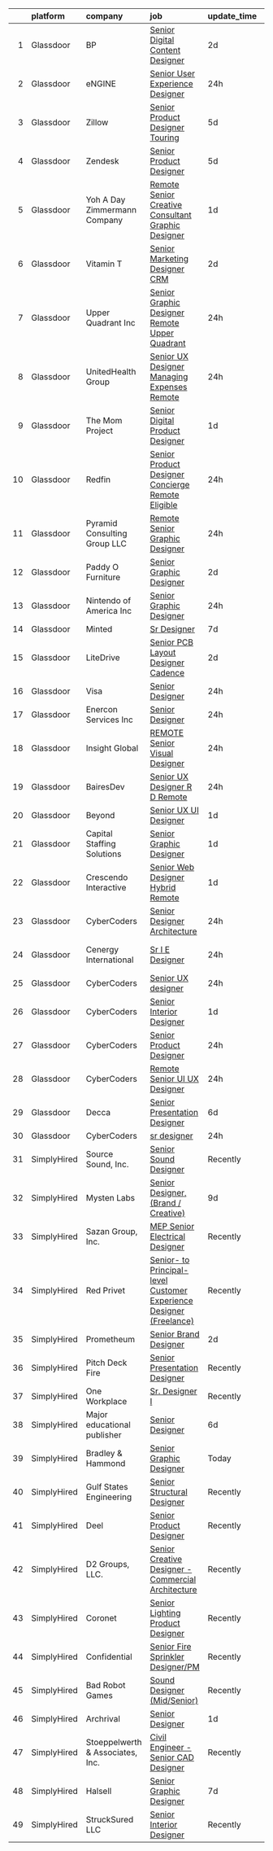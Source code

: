 

|    | platform    | company                          | job                                                                                                                                                                                                                                                                                                                                                                                                                                                                                                                                                                                                                                                                                                                                                                                                                                                                                                                                                                                                                                                                                                                                                                                                                                                                                                                                                                                                                     | update_time   | location            |
|---:|:------------|:---------------------------------|:------------------------------------------------------------------------------------------------------------------------------------------------------------------------------------------------------------------------------------------------------------------------------------------------------------------------------------------------------------------------------------------------------------------------------------------------------------------------------------------------------------------------------------------------------------------------------------------------------------------------------------------------------------------------------------------------------------------------------------------------------------------------------------------------------------------------------------------------------------------------------------------------------------------------------------------------------------------------------------------------------------------------------------------------------------------------------------------------------------------------------------------------------------------------------------------------------------------------------------------------------------------------------------------------------------------------------------------------------------------------------------------------------------------------|:--------------|:--------------------|
|  1 | Glassdoor   | BP                               | [Senior Digital Content Designer](https://www.glassdoor.com/partner/jobListing.htm?pos=109&ao=1110586&s=58&guid=000001836412d509b945d26ab538d0a7&src=GD_JOB_AD&t=SR&vt=w&cs=1_579fd309&cb=1663831299723&jobListingId=1008148418584&cpc=1FDE87803EF93CD3&jrtk=3-0-1gdi15l9ai39o801-1gdi15l9qjc9b800-ff95c74cbdbbdf4e--6NYlbfkN0Dkf5M1tuNxFnHqfaR82S40qTE41Js2lBkfbKe6rnLaJXvIIhjJ9oLeio8YmPYyzBi_jNRLwBuZT6xNO2rwJ0N0B6WIJA9lCoXJN5j-ZBXxE3igrID_h5IV3n-g1x7M8N0XL3HLvzwRxY2V3Ms0dIt69nECXlWCCn_wZtErSnsSj0VyI8_J4gL6RcSmC2sf5y-z7972OYntPXOfMkvJn1RYG3Oe02CIm5-5Ye5v3Iq6lACHs1z2VdknYyZ5X3v2pnNxo7NycdOL5mF5VQSb19-7_KJT802CAWJQ5LqG16G9EIlJo_2bsH_OOJ9QC34nYlKz1T-2FZxrOYaea8-CQzCaHnjxbgX8r-6TzdUY7r64JELF0ftNgWeVod3kQ9QIt16ruUEPj-uDY6AfUiceA-PiycutSsFy-cqD-oM3EnIhMiVaGyXGQlG813MaBwkATVI%3D)                                                                                                                                                                                                                                                                                                                                                                                                                                                                                                                                                                                                                     | 2d            | Houston, TX         |
|  2 | Glassdoor   | eNGINE                           | [Senior User Experience Designer](https://www.glassdoor.com/partner/jobListing.htm?pos=117&ao=1110586&s=58&guid=000001836412d509b945d26ab538d0a7&src=GD_JOB_AD&t=SR&vt=w&ea=1&cs=1_0317673f&cb=1663831299725&jobListingId=1008153852021&cpc=7F6F94E2229B3AB5&jrtk=3-0-1gdi15l9ai39o801-1gdi15l9qjc9b800-bbf4794008ff40de--6NYlbfkN0CM72iPWblhTK_jhJfJxLWIuoC99VqbpyV49Itn1AUN0-11EOCsDA6xOfpz_HI8_xAEgHbdO2mKwOWhJUD8M-RoaFj1hPwBNedZoJ0Ng333RQ2bcm_7VPayYDR4GTtJADjH4qO5-lEgS-enImG-B3-0f97_79f5cXMuqtDJQfDp3vL2zmqQrVZ7Xk6xzM71GNWUi4s6P2EK0YFGaPuFkbk_CQojJ_-FM6dfLXprWdHhjid7iQh0517NEDzBfhf6efnH6ohRT_V9lYk0UxqqZ7IuqFFACTzSjUtNJh6-iE2ACjLnjAaJty0K95GQdYO0p77Y3WaSgLKioI8tHxTMguJfIAA_QSlowIUBvb3sCrya41xaUd6FwazON8nAi9hBmeEpO3pCl3rzFddK43xQrTFvM6ongB4hjaF8X2waesh5c9rJj0A2xiZxPovRgdyvtS38IStECp2j4R9qIf9_YWRxqPT4FmXeP2uzRsWt3BwsYZWcPcEczmPv-3DZG2FxitQPwx0GTB3rrS8USOAs-MrsqlZD-wzi0J0%3D)                                                                                                                                                                                                                                                                                                                                                                                                                                                                                                                | 24h           | Remote              |
|  3 | Glassdoor   | Zillow                           | [Senior Product Designer   Touring](https://www.glassdoor.com/partner/jobListing.htm?pos=103&ao=1110586&s=58&guid=000001836412d509b945d26ab538d0a7&src=GD_JOB_AD&t=SR&vt=w&cs=1_bf0f5936&cb=1663831299723&jobListingId=1008144325455&cpc=1160948BCBA38B5B&jrtk=3-0-1gdi15l9ai39o801-1gdi15l9qjc9b800-25b4449923a0cc8b--6NYlbfkN0ANMurRYyPEXg08u6OamUd1Mvhk-zhFSGYIZgoJR86UvQ_x0FKK8TrZZD49G3rLjS-KO5hd-vgoMerbKAXDxqFk9w5fCllZhcpMgZNKhtaT9CUB6OlMwUJ2Qt7N6_t00QeoZoGKUNp8Pu4bdOX71arjqe8mihG9XqMZM26O_C9r08OnrDszCwhRN8g5tbWGFCbHKKJ0THVNTtD08u5ckUbNGP2_i0rwV-96LA_wmkt3euV4UcMRRPU96Ns3p2UQTnzvare4oTeLCREqMxhH7gsWqbHiHD-nU9IbgEnKIzCmGrZICp3539chTK48-1cWPqLcHo9CfvJyZLewc7blTWfXathoM9CMbJnwmFtDxtabU9Tw2mizs4MVawOVfbuZzxzkvWSBJRZVuUfHvY3X01Mizg33n-s3d1lqajVOXyJyGtqqO3Pc9gfIBzQ_VvfcOVGLoULq3NnFTwHpWjnkh3JT8ARNVAIsPOVqd2JD6DQMgQTn9AbnuNQVzbppL--rGhH4e8_OAoVuLC3aHvAJ2gIoSsB-xGOJhKYgwzUlBg1Jg95l9uAPt0-vCZAJ4hSuwBBBqwFuqnXippOo_E6nAUnmvkOB7aodEOsMZ4M_tJdLICPUtK3DTF4HXqE9ofauG9oLWAFWkYpeMYbtvT2fOSer7rILcTK8SHKBNe_3SQ67BK4cIJsZ2F0qffuIEFpHD9Z3jGUqaXQ1eczZLoS5GhQe3PC07vRlqo0723y1NIh5ACiUREM0E2C7dJbAO-bemE887eKzapMMQtfoDJ7k5y1n8XCGiQds_yT-9so5Kyw-DxdoC93zY6FuoVKZ4uQ5YkAjv0bvbNs1wA_8INRkEQ_CVKxGWVRs-IHMdjyT9-yQYn1gt7txic2N2_W_9KGs69JVOvNPsACXO4cnGVX75jXC)                                                                                                                                 | 5d            | Remote              |
|  4 | Glassdoor   | Zendesk                          | [Senior Product Designer](https://www.glassdoor.com/partner/jobListing.htm?pos=128&ao=1136043&s=58&guid=000001836412d509b945d26ab538d0a7&src=GD_JOB_AD&t=SR&vt=w&cs=1_da70cad7&cb=1663831299725&jobListingId=1008146027679&jrtk=3-0-1gdi15l9ai39o801-1gdi15l9qjc9b800-5950959f8851b7d5-)                                                                                                                                                                                                                                                                                                                                                                                                                                                                                                                                                                                                                                                                                                                                                                                                                                                                                                                                                                                                                                                                                                                                | 5d            | Remote              |
|  5 | Glassdoor   | Yoh  A Day   Zimmermann Company  | [Remote   Senior Creative Consultant   Graphic Designer](https://www.glassdoor.com/partner/jobListing.htm?pos=110&ao=1110586&s=58&guid=000001836412d509b945d26ab538d0a7&src=GD_JOB_AD&t=SR&vt=w&ea=1&cs=1_1492873d&cb=1663831299724&jobListingId=1008151880610&cpc=723ADC3DFE402989&jrtk=3-0-1gdi15l9ai39o801-1gdi15l9qjc9b800-61194d1946350c59--6NYlbfkN0Ae6Qmv8rNb3d5rEsMPL_plhvilYeiJERi7JqghURwQ9bm7MqXbBAiykq53oyuhTfuPYlFhF8X6HgwUoDGD5iKS4fjS8TWcE70hAqwUpJTB_osxRYZdE8qLbHwYCLVKa0Gde-vuAU9X0tJ7h4cMg25Wo5UlslE5_CfpadBdrIqtpJ8zLxfAXfRK0NWTZvTSBrYg0hwVa6Ijz3gqDG4QItvhwfjEHqsAKpivrLI3g3y3WSA0HB2d0TKEv0lpQkab-iPoPh8r9BCncJEEQvRvea7dmqFipghi900kHTOX1fTWRtsxDdjt5F5HJpUsBF--w_tgpLtd8vVwjGlZx1NF9YNV7hJlRPwTVU9uZpQj6KfuHslcjze0rDkWeL--u_OyP4Mic1jJi-fVUH768jLGb-ZVW5dtkoicZbaC5NvNX2TQAoL9qI5ZsUXOCn-2yDBbA4MX0L6rUuCRgy7gWpcWE4sSz0Cu8jo6aU1x_CqwRuspinD3BIG9Prkn)                                                                                                                                                                                                                                                                                                                                                                                                                                                                                                                                       | 1d            | Davidson, NC        |
|  6 | Glassdoor   | Vitamin T                        | [Senior Marketing Designer  CRM](https://www.glassdoor.com/partner/jobListing.htm?pos=123&ao=1110586&s=58&guid=000001836412d509b945d26ab538d0a7&src=GD_JOB_AD&t=SR&vt=w&cs=1_95b0eb50&cb=1663831299725&jobListingId=1008148958699&cpc=2CAED5C921A5F994&jrtk=3-0-1gdi15l9ai39o801-1gdi15l9qjc9b800-714a8e24a7afc36f--6NYlbfkN0DMrcEu7yrtATojKJA7cEzGQ3FdRGWLh0CZQInL4ECGI6k5tN82kdM0OKoro5eXmjpZbwdy58xeQ1bSGNkVOeOvu5NnNGCPs95fd35dfoShfm0Hv4TM5EVtBA1u9NopNCXt2TLjDWVYLuO2joni8giBz9ENbH4boPEwhX3mrWvleJtblBTGd6Jh1yXzIGwm0OlA6UWM7G6gwscoH111FGQLvhc9s0ddyLT74kgrDPzbiNQiaoqqWiKHdJ1_OXveyvdD2z3xn97lIgcX1txX22zXgOu0y61TU2cYn9bBrzSf9Hcu6NbAQVVobNBfEN8NyRXkJ5jG_4aS_gP1Yx0WmIdEKv91a2uwIaVHNWIc-wnSF2lknUjFHNCDV5P7YoVdBAZJH4mSQWAiy037gKeEL1oWnO2Ev6KYHcOKlVqjEhtrhaP1AnUJBWIBYSVZl5uyCu0g7Wj0AKC26Tdp17I4EwVBf2xzVe19WLkr5gPIIRr9wA%3D%3D)                                                                                                                                                                                                                                                                                                                                                                                                                                                                                                                                                                        | 2d            | Remote              |
|  7 | Glassdoor   | Upper Quadrant Inc               | [Senior Graphic Designer   Remote   Upper Quadrant](https://www.glassdoor.com/partner/jobListing.htm?pos=125&ao=1136043&s=58&guid=000001836412d509b945d26ab538d0a7&src=GD_JOB_AD&t=SR&vt=w&ea=1&cs=1_d26a9df7&cb=1663831299725&jobListingId=1008153821328&jrtk=3-0-1gdi15l9ai39o801-1gdi15l9qjc9b800-150e2344205b1eda-)                                                                                                                                                                                                                                                                                                                                                                                                                                                                                                                                                                                                                                                                                                                                                                                                                                                                                                                                                                                                                                                                                                 | 24h           | Remote              |
|  8 | Glassdoor   | UnitedHealth Group               | [Senior UX Designer   Managing Expenses   Remote](https://www.glassdoor.com/partner/jobListing.htm?pos=105&ao=1110586&s=58&guid=000001836412d509b945d26ab538d0a7&src=GD_JOB_AD&t=SR&vt=w&cs=1_c182613f&cb=1663831299723&jobListingId=1008153304563&cpc=8A48E7D5890B96AC&jrtk=3-0-1gdi15l9ai39o801-1gdi15l9qjc9b800-a13182466aad7b7e--6NYlbfkN0C8O9VKdOj_1Zh75e9_CvYhSsWVxS1Pvi5WUWhsf4w7FOycHcR50Ta-CQORLM6vDVcX3k08U8m3f0Bl6ue6VWa3by_JdLyhsfEQ4dNMlA9Lyhbx-UFuIKeDz5IBmZLCIEtmovK1a58C-ToWoZO3hqUnTXFrI4aZy-sy68pTts8Ng7JBaQh8pzQHPnLm4q6gsVwnoNHgnBSTfmMhneDSez704uWhJp1L129X3AG16iUlHWaFY-jcQ0KJi_WVBn9riQI1i5tDkXmfB4mtnzisdjsg056Qhg-5DX8mvwqKRLlgTnxWh_jC4NXb1a68cXWkcSfelJGBybO52o3le9As5uws7q8kd4VCN6ppQg32c-n6b7jHoM_e3fvNDpt_zqGDZ3pXkll1EqBGHzUtVH8G21IxpayhUT2sfIbnJQ4wGxzSEoFV1IaxCE-oDiC1Gr8BQAk%3D)                                                                                                                                                                                                                                                                                                                                                                                                                                                                                                                                                                                                     | 24h           | Eden Prairie, MN    |
|  9 | Glassdoor   | The Mom Project                  | [Senior Digital Product Designer](https://www.glassdoor.com/partner/jobListing.htm?pos=111&ao=1110586&s=58&guid=000001836412d509b945d26ab538d0a7&src=GD_JOB_AD&t=SR&vt=w&cs=1_28a55511&cb=1663831299724&jobListingId=1008151603639&cpc=01657B10174A43CF&jrtk=3-0-1gdi15l9ai39o801-1gdi15l9qjc9b800-97fa166a82646f54--6NYlbfkN0BDp_epf89aHDQhKpPegNJQ_ldQpEFZQsM9OcONMGxWx6pU56EKHF58QjVdAUvn2gVSjmKyGigpfC27ESRfPBkcRGV7QbrQJB6qcYOOM_HwAK4PiMsMsQsR4AtSUIZ0okDTde_tifR15B-ajcKEiHKajIdSSmVSdPbx_Ttp1O3o-gwjbDv10tqiPKOl3-mKCD03n6ntU-Ty9izRkX9U3IszAaGSxLwW31odfB7vtWJl9ujw4wY5SgqFnOi5kJKDe0-fnpTNGkTxzcnb8b4KSpxoxlcLMr3Ry_htJKTzQjxtP7nYbNkYNPivh7PQFJutH-wOo_McSB2MJh1INNorDNV1OKSJ0ZmwbViTi90PuOhxZMCAeWlGk6I4PCSFWpN6XB-K1DdJpsI8O0h_iDZuIx6oFxL70R8SAoD8hUcrNN4517Cl5XFf-gtsa8JmJfaF7Vg19w5xT-IAUXwtAHtLTO5HVzuGrkCr75iajuZG4QHI03XlNfejhPDS6wDOMUrDfM9QZenjsfxifw7my92sV3gB1QxVNb9KrDPqzHduadU42kjQUQEjpfjSbupI9zyH0idGLZgfGBKvQ_umKC0y-rhd)                                                                                                                                                                                                                                                                                                                                                                                                                                                                   | 1d            | Beaverton, OR       |
| 10 | Glassdoor   | Redfin                           | [Senior Product Designer   Concierge  Remote Eligible ](https://www.glassdoor.com/partner/jobListing.htm?pos=124&ao=1136043&s=58&guid=000001836412d509b945d26ab538d0a7&src=GD_JOB_AD&t=SR&vt=w&cs=1_388f569d&cb=1663831299725&jobListingId=1008154235402&jrtk=3-0-1gdi15l9ai39o801-1gdi15l9qjc9b800-e694b4c6a3d37932-)                                                                                                                                                                                                                                                                                                                                                                                                                                                                                                                                                                                                                                                                                                                                                                                                                                                                                                                                                                                                                                                                                                  | 24h           | Remote              |
| 11 | Glassdoor   | Pyramid Consulting Group  LLC    | [Remote Senior Graphic Designer](https://www.glassdoor.com/partner/jobListing.htm?pos=108&ao=1110586&s=58&guid=000001836412d509b945d26ab538d0a7&src=GD_JOB_AD&t=SR&vt=w&ea=1&cs=1_f39a23b4&cb=1663831299724&jobListingId=1008153770106&cpc=18C9CE28155C17C5&jrtk=3-0-1gdi15l9ai39o801-1gdi15l9qjc9b800-ca05c6e262be90d5--6NYlbfkN0B0I4lKiN4xnCM9VU9Xmk3SaJI7af1aDjRJDtOlwbp0_NEkyD7fYkZoW-y2iKmc-sDNlxEwjDRuJaaxha58Is5d3fZ7nVi95dol7808_5sGTnJO7hpFV7bwIamQ3cCBdCOGAEmiDL5YOUgYU4XKk96vs5W7SdcRnI4HYWctvm9Jb3BGg3snfq2tlosP69L405FGhR9BQuoQoWG5ATSotS5ExqobN9EFUm2Nz1JDJbnsBaE1tCi0OnSzaE2WozBRmI9RiHLwl7LaWmtrKowvr2teKh7vXExFqAn0HzDf45FNkIwTWpXddsc91J54esT2BMxb_WYXBTSYUZWfcrqxPFh4M1lAfR2lN5z96PVJ2idVoNBBcTSWojHv8UQQTb3x0lnfcI5VQSMvJjSXRr0oJA2UuGh3jPEu1Rx-lEYLeDkgU4lqDFenx_S_r9-wz-MqVSrhX0qNCC5YT2TzZAiHTIo2pGBqzMi_tz2dT1CH7YoHtelchbCfUxHU)                                                                                                                                                                                                                                                                                                                                                                                                                                                                                                                                                               | 24h           | Remote              |
| 12 | Glassdoor   | Paddy O  Furniture               | [Senior Graphic Designer](https://www.glassdoor.com/partner/jobListing.htm?pos=107&ao=1110586&s=58&guid=000001836412d509b945d26ab538d0a7&src=GD_JOB_AD&t=SR&vt=w&ea=1&cs=1_c559b028&cb=1663831299723&jobListingId=1008149251848&cpc=C3517E2410EFB392&jrtk=3-0-1gdi15l9ai39o801-1gdi15l9qjc9b800-6a7ec025a3739980--6NYlbfkN0AJ8KxU8YcKWv19ZAJg1gZs_ENVde375q2XQXpo1nqEGI0gplOdDt-fjR49qSvL0E2pyrFpuo1RTb2ZCLabSvUzYJMKRmamBznCY6emD5djvLMS7j256LzFoZ-TWCYdcLudowcnW5OAEi4lH-IPlrcBm0YO3UN1Dn_t6ZLARAdind0W1ivsRTkdFrzQ6Dh7HND5qGiUN4wtb85O6_D3elhnNJND5d81UuDc9dqx9F5_hP5DEGjX5nx7K0sytkvtCUm63vBalcISc77RuUKtMZAZuIQ-NrG-6cehHck7JG8Zqp133yRCYKCvQOrXGojiMOWwMRM-x4SqoHHUcNx75Z9MBAyCWqh0LETIVVIQLnffE8oOTTNdvU0J2QXMSfMTMy4z3R38mYLxjLiDnzKblkVOoRZqWXDiN50wjY5vWeZ9ZxLFA_FT_DzvRV2iBZ5Di1_9mFZI5N6KLmIaUeD_fnHSKZ-IIuyckxQjKD4r9EJB5zN4NNXPi7qXMjUPr2EmIDUcH55rcKLnCQ%3D%3D)                                                                                                                                                                                                                                                                                                                                                                                                                                                                                                                                          | 2d            | Phoenix, AZ         |
| 13 | Glassdoor   | Nintendo of America Inc          | [Senior Graphic Designer](https://www.glassdoor.com/partner/jobListing.htm?pos=130&ao=1136043&s=58&guid=000001836412d509b945d26ab538d0a7&src=GD_JOB_AD&t=SR&vt=w&ea=1&cs=1_b80bf942&cb=1663831299725&jobListingId=1008153239010&jrtk=3-0-1gdi15l9ai39o801-1gdi15l9qjc9b800-0353d8bb7d61ad18-)                                                                                                                                                                                                                                                                                                                                                                                                                                                                                                                                                                                                                                                                                                                                                                                                                                                                                                                                                                                                                                                                                                                           | 24h           | Lodi, CA            |
| 14 | Glassdoor   | Minted                           | [Sr  Designer](https://www.glassdoor.com/partner/jobListing.htm?pos=127&ao=1136043&s=58&guid=000001836412d509b945d26ab538d0a7&src=GD_JOB_AD&t=SR&vt=w&ea=1&cs=1_910fe8d8&cb=1663831299725&jobListingId=1008141246954&jrtk=3-0-1gdi15l9ai39o801-1gdi15l9qjc9b800-9e2a5c997f70ff55-)                                                                                                                                                                                                                                                                                                                                                                                                                                                                                                                                                                                                                                                                                                                                                                                                                                                                                                                                                                                                                                                                                                                                      | 7d            | Remote              |
| 15 | Glassdoor   | LiteDrive                        | [Senior PCB Layout Designer Cadence](https://www.glassdoor.com/partner/jobListing.htm?pos=101&ao=1110586&s=58&guid=000001836412d509b945d26ab538d0a7&src=GD_JOB_AD&t=SR&vt=w&ea=1&cs=1_dd9d897a&cb=1663831299723&jobListingId=1008149093957&cpc=E6B95A06C1BC174B&jrtk=3-0-1gdi15l9ai39o801-1gdi15l9qjc9b800-dbc9b67129e1456a--6NYlbfkN0Dm2cf3vKkWYf0x1VhczdH8NVL01qY6UCVXFmR1Sy7-oIKzaO5C_m3tIuI7T8MtysNjbcd1sprgJw4TdStu4ZUJFYpmjaOIzqUhv29Z3x5A4a0fVmoxjAWx2ugrFryexIAsvIsl39av0_OEtX0F67DIkJ_FBi8OPRl1kktReX6fLXMOL1iTrzwCSSspoVCVcR5b_lZKweO522PDtu1BsSm0nAr-Trrc5D8iHtP8r72Ivqy4etKiZpw8RiHkiSzYD4syfgODZv2AFjrcA12oljNZZVhcudRlc73Baiv-VI3vNIy16pNf-du-Q-a070BZwWXIA4u6y07TGX2KqcCi28NkaXr0zk1jLPPittAVci35aLiT0_8cVYmzhr5AMmdGF9CxNow2rzND03N4racKgQo_cXHYG2p6-Lvv0VsMn60gSd0OUnOys2KlAhCjRzdtpITcc4R-Y74AiGzQTPUPgfHJnqKeOLjfkqurTQGgUwCq9CUQbcqGppJscmhbW6YoIDJ8TndebNy9_3E2PYUcCTVvrxLpgI4twCU%3D)                                                                                                                                                                                                                                                                                                                                                                                                                                                                                                             | 2d            | Remote              |
| 16 | Glassdoor   | Visa                             | [Senior Designer](https://www.glassdoor.com/partner/jobListing.htm?pos=129&ao=1136043&s=58&guid=000001836412d509b945d26ab538d0a7&src=GD_JOB_AD&t=SR&vt=w&cs=1_0f43ad35&cb=1663831299725&jobListingId=1008155179483&jrtk=3-0-1gdi15l9ai39o801-1gdi15l9qjc9b800-fa9accac9a4c7c0b-)                                                                                                                                                                                                                                                                                                                                                                                                                                                                                                                                                                                                                                                                                                                                                                                                                                                                                                                                                                                                                                                                                                                                        | 24h           | New York, NY        |
| 17 | Glassdoor   | Enercon Services  Inc            | [Senior Designer](https://www.glassdoor.com/partner/jobListing.htm?pos=126&ao=1136043&s=58&guid=000001836412d509b945d26ab538d0a7&src=GD_JOB_AD&t=SR&vt=w&cs=1_959bd12a&cb=1663831299725&jobListingId=1008153466903&jrtk=3-0-1gdi15l9ai39o801-1gdi15l9qjc9b800-2db5b68cfc80ce07-)                                                                                                                                                                                                                                                                                                                                                                                                                                                                                                                                                                                                                                                                                                                                                                                                                                                                                                                                                                                                                                                                                                                                        | 24h           | Remote              |
| 18 | Glassdoor   | Insight Global                   | [REMOTE Senior Visual Designer](https://www.glassdoor.com/partner/jobListing.htm?pos=112&ao=1110586&s=58&guid=000001836412d509b945d26ab538d0a7&src=GD_JOB_AD&t=SR&vt=w&cs=1_78fb1b80&cb=1663831299724&jobListingId=1008154158025&cpc=AC285F3A3ECA6BB0&jrtk=3-0-1gdi15l9ai39o801-1gdi15l9qjc9b800-7030c3e02331dbea--6NYlbfkN0BKkHZu3wF05EeDimN_p6sYpKCMArvwa95YdH7UpkaBCqc7l59ErwqcIquYO0j72pdplUMA8TtxaEZVDIfiqQ8zHQnq-vDHe8p1xgAUDIVxlk6egmxboNWer5cELYBupb7xsxjbjr_H5C69h3Jmqazy0Ji7XQ_Wc9dGJxP9Ng8XdAS9ZbgJxQgefUDe_vmGnk8CBZMnkAkpvXsl-8ApihQFvvggxTcxoYDGV7Fn5l2QS-EH4RGNEOqpx959GCCRhe-rUYqMa6X0Vq-zWF02DwoyASRS9EHXQ267FX7HWNmRwLbwe0PxoBzXz5m-3eynVqOg13gt5804vrJXw5bx7OOSxtUwpVIAQfeqqnPHIlsotpGN9gQPsomzvQFp_6HEUqqgH8LrIB1yjSNVqbTCchCpwjklEUqfe1HPpOzXW7AiL7QJpYEn2UHpyEMMdOP2mTI9aVQySmRmKrEtbWClM6sZVx61FPi9dxCtbSHu21x6v5C9QXt2R5ef)                                                                                                                                                                                                                                                                                                                                                                                                                                                                                                                                                                     | 24h           | San Diego, CA       |
| 19 | Glassdoor   | BairesDev                        | [Senior UX Designer   R D   Remote](https://www.glassdoor.com/partner/jobListing.htm?pos=102&ao=1110586&s=58&guid=000001836412d509b945d26ab538d0a7&src=GD_JOB_AD&t=SR&vt=w&cs=1_405ce12c&cb=1663831299722&jobListingId=1008153490234&cpc=F41FEAB56D215062&jrtk=3-0-1gdi15l9ai39o801-1gdi15l9qjc9b800-736fded662f3bd26--6NYlbfkN0BfEGkshao4EhrCCf7LYqKO8VNtf9vkQrewuI3DmTR_-G3zJxSBeo1ORWaJUaUR2cJI3o73wb8YKeJBv-loCr3a_WB9HQ9dBJsGQtSWoZnOyBvFDAdWh6Afw8EEy_IQOJy0prauqTkud8Fk1Hx_f_Nn6BBHXjGUI4yk7pBQaBA-Ww5dVi_X8huEAIg0Uu9Q1u6_wz33La3auXJ_lamlzhCkobrXqs_p6p35y0Jz_ergurK_zFMgnhNSxZ_68-0eWagzn3ALowWFqgMnjZAwrgQPWPaRJ2l2F-1x_mDke3RafeqaKHrdd3kzOboedq_q4zTbNyUSi2D_hRqTvdFiXkoIiSXyDA4zZewnL204f5nedXPKSMrLnKJPcDKvnVhG48E9dbqK_kY10AvqhpVNx5YWOMyGRn2jcJ3G0-gC08h1Qa0vEzKrpfyTkGA8N5WUpZKGcqhFSpkYluCWwTofXr7wnccTigHoY7jwEqsiq86rpp4s4CTcowQC05gJGo-zNv9rITKkisdpQnLcgHFWu01BvqYQkE-7aB3MVsmGZxakD1F1Po0kMtsNoCm5KUEe4AKzNVRKrJIaUe85zxINzAz3)                                                                                                                                                                                                                                                                                                                                                                                                                                                                 | 24h           | Colon, PA           |
| 20 | Glassdoor   | Beyond                           | [Senior UX UI Designer](https://www.glassdoor.com/partner/jobListing.htm?pos=114&ao=1110586&s=58&guid=000001836412d509b945d26ab538d0a7&src=GD_JOB_AD&t=SR&vt=w&cs=1_f228c567&cb=1663831299724&jobListingId=1008152119654&cpc=07D58528F3898F33&jrtk=3-0-1gdi15l9ai39o801-1gdi15l9qjc9b800-949d8773a7228014--6NYlbfkN0DG4ntHtB_rMsnfhgmnSvK2brktLme1L4SiDeJjQ-izrVOLqRJ5-yjE7k3D6lhaa8_1MAc8-GQlOSrS3W_hzCSkudmxY-aS-BOB_qQMNB6Q6Rzn0qo7NY_IriIdPPra5qJy_4Nlisi0PAYIfIrm5PyE4z-sz3_r5RIdY0UfKjCm9vBjY_1N8J--T9rUw50d7Hp2KV0IKEcpyFWCbJ8cTU5GbEVjcqun6wLeQKIqVAQtuRG0jGSphiK_CHansExY52A1sC43SkjCuWMvIORK8TXkrUncgsikA8Pun3rx-d_0yGFnX1vv0zhAWg7Rt-81j_ckkxEYVD1nrudOEb3sBFs0TNQRJCAM2P7bQanH2ikad_sdJmbWrlSRbU61p2XLqVKy5ub0WINdqQ8G9MgD_G4oKscWNsjfnYzy82AsnZHHQfzYVZFwQWAImGV3MbBsdZf5uvqOzdfY8SOtJeiXAca59sb6MXElNmVWNeyIq6jDE2rqtaBKuBx3YKG-aU4BtoKRXg9Cn529n34GR3LWVspS8HMQWmDWlI7W8O_pXNxJhzdCybMHCG3wdqNYX3qXB8MqM_M7d2q3G4BiJmzYCz_RjGRz-Yv1FSmammDfImWdtBVzNRrERbq9_eApJTdEFgrEa936VFbA9JXcwnPNWP6yGDLEL5mXuXGat1z_xW7ESQbsJsB-bHkSKcZZylwvzBunS9t_TJ5G3T3eshpVgj7adY7f2EG82kNmXHJTiV8NijUlFGUQpt3JmNiLICEmDk231riUoAOhPDsHOf-tmReeQ4IWC0-TCY9Oqje52siBIUpAcneo2CJ4WCmiBOSiZqvFx-kwXtkksAfuEk42146QRdA4dXfEzIru-y8mUL4gzSDXCuj7wK5aYPgrTQlNfBuGIzpaGn7rKJuPLSqlID2p21zRCCpvPaDg97eHgr2qYpz9B0UQPKp3Kp6AKzE16dVEClggVXRyouxATdRC-RTctjRS0RQoCt1fSzLnhp8q8A%3D%3D)                                                 | 1d            | Remote              |
| 21 | Glassdoor   | Capital Staffing Solutions       | [Senior Graphic Designer](https://www.glassdoor.com/partner/jobListing.htm?pos=113&ao=1110586&s=58&guid=000001836412d509b945d26ab538d0a7&src=GD_JOB_AD&t=SR&vt=w&ea=1&cs=1_07454f6b&cb=1663831299724&jobListingId=1008151283819&cpc=3BA4CE39D5B5DEF5&jrtk=3-0-1gdi15l9ai39o801-1gdi15l9qjc9b800-e82f854ba1e7067f--6NYlbfkN0AHXq2vAVwR3IH7wgnTMdWCa3HguypIXx0DFudX-u0zu6XSU0N9gDGCMsnO9yvyAfNNy6eOAf7HCmYsJ03MxKDIM5N-J4ACB1-WlNoA1JdC-283xirdWnSTI_6agzIJ8ZVni-Wwt0wpiDovQsWkwJaS5-wYGoH6dyilWf4Qf0YRX-zN2-Z34VecJgXYXoweC7XIKxQ0-iY0yJFHCVQziNgJOPfiVwJl_aCWOXuUyXLpnr4Aa4FqgjOvpmtfZ5RyqzyFuESO3sRS9cYb70KeWKbxY_2dkbGWVj9WA67VtBGUz48dLBUgvRrFH5gF6HefeeWjmRJ_rcF3uqf77t5GgPeHJzhn_crPJAPlstJJHHiGE2YGP5WJKWd40pgniNJtiZWXkvR5XRVA77lr5ljVN5w-R2zeuuhPOMOySMqyksGzhVFY6EPCbESirl4eqyuhq9R0VVGV4e970nFjK4Z_2FcOrEEKHLieG_98mi3n8tZRkxt2PKwnKFDuCkbTeTgOY3tNtg-4POXvOQ%3D%3D)                                                                                                                                                                                                                                                                                                                                                                                                                                                                                                                                          | 1d            | Remote              |
| 22 | Glassdoor   | Crescendo Interactive            | [Senior Web Designer   Hybrid Remote](https://www.glassdoor.com/partner/jobListing.htm?pos=104&ao=1110586&s=58&guid=000001836412d509b945d26ab538d0a7&src=GD_JOB_AD&t=SR&vt=w&ea=1&cs=1_d8da74ef&cb=1663831299723&jobListingId=1008151810833&cpc=618B7C2C2BCBC227&jrtk=3-0-1gdi15l9ai39o801-1gdi15l9qjc9b800-e78d89ec61ce3445--6NYlbfkN0BHIfC1zsKGIu0R3teaIu8liT7fbRNLaQeDQfcPJweUK3vTeD_DK7dP32tpt6CYYw9DugicaGVNYaQYhPLuJbigtULO1mDgDSkngmRyhHmos5HOl1635PS4QGgPnyGLoksd-HSxd3-UY4CWtZKRGoFw5a9DcRv7nhRKubZVUFFwy_IG4cxCDxseB8bvdlf-5Fi7OK7iRg4tYh_DcisoWkaY0fefsBrdad4CyjnEwbPBd43k1cm5LNb9OUzb7Crsm77HIY5hYzudAH-xz2qsO9LZQ3A-W5L6hTPgEy055vna3j_ohLSzhq3fY-DLTaJxLbG-T3fThYetmfEdHqGULw8yuxlgEMOaIlgc6sM2TgeSZH0DjX1yB8UA11If1x812PMmFRkMFtgKmnNdTEaMWcU_R-GKiGHIaGsJCBHgrjioPbh6eJbMpoIwfDnB8R5VCOtvUVP24ibMmN88KHrv99szu4B8a90JdBJUqK5xcClT0AA_fZYZb27PZTm-fJJul2BOlAjtAmNu6A%3D%3D)                                                                                                                                                                                                                                                                                                                                                                                                                                                                                                                              | 1d            | Camarillo, CA       |
| 23 | Glassdoor   | CyberCoders                      | [Senior Designer  Architecture ](https://www.glassdoor.com/partner/jobListing.htm?pos=115&ao=1110586&s=58&guid=000001836412d509b945d26ab538d0a7&src=GD_JOB_AD&t=SR&vt=w&ea=1&cs=1_a8b66ed9&cb=1663831299725&jobListingId=1008154938438&cpc=6FC5BA77C9A4CD78&jrtk=3-0-1gdi15l9ai39o801-1gdi15l9qjc9b800-06ce9d31c935f21b--6NYlbfkN0CpFJQzrgRR8WqXWK1qKKEqALWJw739KlKqr2H-MSI4eoBlI4EFrmor2FYZMP3muM2YYyBsvG3uf8x-OQ-cGIOn8jNMtCxg7msfavOawntctqoE7NKAMgdCFqcdEyk77nPqSwtXZcIZBAWYy8vlTp-4zd-FNzm6I-uGDJABWVhvpYhCxbo_DcsP3HIPB7LRJG7n9Nx44JrHZAQXeCxqAUJID7v8K-JsviG_dbXzZOabvEZTbZFAKuoyT1nuB0HXrXENz1cEbbYWCiukr2JZ2vvD7WYDCtDuWw-Y50EGyGV4778O-o2jnyH__qDq1z3m6k7LLia5GqwFGIaMENRNNdPyJA4XnYFi_H2Xs3fDYcTABju5tVjKHf9EUio77VWqSiyJ2_BvUY5UCXmpnEdpWwZCvTvO4sJMvzy9xgnSIM5EgU_DG0cTCte_gpZfkqj4rvopYgypnBIgJmWZdyxqpN2loAkzXMmoE0JSDzp4Z-pcl8fzyWw4hYasHSuQzFj72767N2SCCglkJLCk3Xo90tpOCu4ZqvcFXXSOA2RX-EAqkaThj_RAZ7fam257Con0Mu65CieG1aJgLc33gekFPgZrPKgW67ChHjzN_eqsUeBrzFvYgSp5wjLTnMMDMs2XDNqXOvhxVmgkATkxYN3LIfS30XGPUtXNvA9MglVsz8yEL7bT0zgUJcxBgFO80y4pbdNNaWVcgo-9PTIs3nwkC0_lquEea-ekOkHOo9VMQsq_zyiEbw9arl1QTS_yx32fTQKi6kJoycu-49wNw3Ow1oui9wrZZanMi5bzbtH2AY5wG-0ipVmp6BqZsFOCUydTnabTk1SlGWYFyblxWVuVGnir5zaIrOrje5vKQG0Jj0l3jIXHu8wGjriuKwuO9M0J12vPA_YX1aH2C42kjAF1jgN6bBEN1fd1UjqEYanSPxckgRRZMaGcOfic3t4EC4pPiW0qpbkOXjAuNqXORXQn8QcbEas8cVM5jNrNG9wbhdJ_n2s1O6p-qbqi)                               | 24h           | Oakland, CA         |
| 24 | Glassdoor   | Cenergy International            | [Sr I E Designer](https://www.glassdoor.com/partner/jobListing.htm?pos=116&ao=1110586&s=58&guid=000001836412d509b945d26ab538d0a7&src=GD_JOB_AD&t=SR&vt=w&ea=1&cs=1_a4045562&cb=1663831299725&jobListingId=1008154578808&cpc=48B9F4758953335C&jrtk=3-0-1gdi15l9ai39o801-1gdi15l9qjc9b800-0586281ce84cc481--6NYlbfkN0ATmQl8QC8MsPSUYtg6QcSsrNiCenr3UAJ1SEX3NO47gT5gau_sl1UzcgxpZ484uFj9YCFZHQONy4R3zm1ojXeOyrN0tfRUEFbP4md9U2FsfvPHYvvZJ3T0SZhW85Bb32XX6zB6goMx18UyGjYjkbe5v_aw2Gz0n4NVfIvMq2LHzoDpe5B7Rab5tyaHkx052CJA8zWv-BV46Lsqas77D_vMKLQOuRpXb7mrfX5fiqvrPEQQjyW4dsibq_BF-lEPcdKZEKR0JGG62EJcBjR4O2pxGYUuPa80XkcsZ5oWIudldLOcsUVX_MFIYZViSs7tGwmm3hayGnCjkLmdKhrJJp0oMwpuMFqYUy4U7B3lwJJ-_FDelCTWpwtUCI9pZ4CGb9M9Lv06cyjHXjl3N6qIiBs0Bqg7CKBhKK2i9-a9RvigpPXaTBScyhPM0jzqjR8pQ5kQJsaos5138rlt6o6G92f3o4YtcRhr_ObY8UmYHzCqxCYfmrOAI6FVrCLqpn7b07OpzgfJdz4_iPUcM6oIRIn1usuyMl5bGOo%3D)                                                                                                                                                                                                                                                                                                                                                                                                                                                                                                                                | 24h           | El Segundo, CA      |
| 25 | Glassdoor   | CyberCoders                      | [Senior UX designer](https://www.glassdoor.com/partner/jobListing.htm?pos=121&ao=1110586&s=58&guid=000001836412d509b945d26ab538d0a7&src=GD_JOB_AD&t=SR&vt=w&ea=1&cs=1_5a834d71&cb=1663831299725&jobListingId=1008154938106&cpc=6FC5BA77C9A4CD78&jrtk=3-0-1gdi15l9ai39o801-1gdi15l9qjc9b800-974b8d05a36364a6--6NYlbfkN0CpFJQzrgRR8WqXWK1qKKEqALWJw739KlKqr2H-MSI4eoBlI4EFrmor2FYZMP3muM2YYyBsvG3ufyODGTBmqfzDOSgYgJ0G6BWciCti75JSiPh2NEZERg1sLBfiUt1yNBRjdELVqaiQNX0GzmjtPx-VR0Gi4KamPO_dPRzplvfdX6Dw6sDKfMxHE091pEXVnTo9JGMkr6Y-suswq4uuGgRB7fvoTTOj59HCySmlq9x1hi6HGQOC-disgdlbfTZNVzs5mxc7GwrFZ_dbQ_rqh4h5nLMo-doZja0BbsW4Ns30B2J5gFZIHElXYn-vCi5Tl-XFrgZaUtU7Va7CYSGD60GdT8caF2DfAt8imZ3MrKksj1Ny4IUmj-w-1ngsypTCFQwRlLd9naOHt_ZX2ZFqtlkWST22AE16nr3NIJ6-K-yWzTMOXAT8VJ4fclKgA9uqIsmuyWIwmKYOX429k3pf9qtJNtG3oXPwqh_OXk9CdmxXLyD4IpB18qYWQs6wsZfFlWkiwp01bEZbXFOb9RgcbXmm9nm6RV2d5btvbX51skUEx49xktrivLTCYaD1BDOtqySY2Bu45O2MlOaH6HZAz14aM6m_8M5X99LlffsMnFBaz7ZQfC6ulEkeTSyF5G5IWQlr77tPuh7cO2ioiFb7BqQCPAklaieDGWbhCBs4k_bxzuz_o8iA99xRXmDQdOPFXmrj8wEiExe9GKoQ6TEMXuYp96Xuu7Putnnz3DFbtG_ROUtGgi5sr_1vbLBLJBwRz9LmdgLUhMHSKh5pYDOaXQ_ouROzq-ubcAzsTyD6bl_MkjHt8E72NtVrmMhBlxu-SXQgVPT1mdNutwy_3bPKm_zjKbjLRkID8-WaeECkba2Z1lxYpOPltItakQa6Z6iB1ZqqIViw8cbejYg3mBqmSQb_DEqU8HVZsQjxnO8o8MwIFm6kyQEV6EvfettHsIognMBSH5ABMvOvjYgBcz-6R0PSBxs5lY69nSxpj6pTwRFxtd5ClakASfZM)                                           | 24h           | Sherman Oaks, CA    |
| 26 | Glassdoor   | CyberCoders                      | [Senior Interior Designer](https://www.glassdoor.com/partner/jobListing.htm?pos=120&ao=1110586&s=58&guid=000001836412d509b945d26ab538d0a7&src=GD_JOB_AD&t=SR&vt=w&ea=1&cs=1_034bc90a&cb=1663831299725&jobListingId=1008152464218&cpc=FB7E4A1762AE5BEC&jrtk=3-0-1gdi15l9ai39o801-1gdi15l9qjc9b800-6a891e84e95b3b6d--6NYlbfkN0CpFJQzrgRR8WqXWK1qKKEqALWJw739KlKqr2H-MSI4eoBlI4EFrmor2FYZMP3muM3oVLaOs4f3sOT6oM4C8q-J6Mx7vQ8fRwxgBzG3GLT-d92Zy_omvUQdWjOTCOLEgOsiCJ_O-sQ5xgsRD6ZtGJvo0xZNc5s3r4Zn6vBKfDnJeqnYXSCZ3E8BCgOuCVEOyK7ZyzxTpAHK18HCz9FDvj7M3e8xxPgoAIaSa1mnwgiQi9_iPIY80-GOOnhD_cm2ilH9ZHe7aMV1dPwe93lFG48Z2KVySBAG0siaBKKFNsSp6Y_L2f1l09ymx-va1rZQ80BdHnVrgHyUeS8VfLyjXitiInKWFy1bXvRp13zxMM4m1Fg5fBTl4SSG_1HhJOk5yXMkavgsNZlBs-xlBDm7kds9WE80DCK0GwvGzpOh5OVqyzSRdOxUvOuj3yUZEvr9uBT50WrwFS84AZBthwLwkOX9Z6JMOrtJxMWqMLg7_Otk1xk46YC8Vn2exPQxkxVT_W4-ajdnc1c-mG1TmI65IQ2gy_hQLLrlPD526A073dHs1Wn7wmhIkKDyhpeS9lA3KzGgICv-xL1OXmqfG7oCRyRN9sObfk5SLaKvOXHd9S4gHBV7HuvHhPwCPK1EDl77Tm-KU10zjQV-hFWH9FRryK2mmhvvLPXqb9Vgkq_1D-gxGxSShKIwH4jE1TpHXhxx4iaHokcPs03VlyRLYJzKxEF-Jl9u-b8jWFdhR4qlVXwsEmL3ACrPC8p7MjwGvJUwn5pz4wVFniXIZmkIF-zg1EWReuQDhXYSItrvlHU7paKwaWUUc5UOfWuKjxrrZ36JNleEfsKCzLALVQeya5mG3OBvhMGU_saAVGEZ7ZMXkcLj4kXUCRXSOfiWz52s9e4iS1GN_RFIFRuLOO18LAkR0rPGsHO95WHK-l_f413DWXWgiIoFQmvaKnUvvTwzm1utkEj6XGF_mGu_1IUUCe5rnu7fjAfNjHQ2gN3O4mykrVRsUp9EAo4Y7yWE)                                     | 1d            | San Diego, CA       |
| 27 | Glassdoor   | CyberCoders                      | [Senior Product Designer](https://www.glassdoor.com/partner/jobListing.htm?pos=119&ao=1110586&s=58&guid=000001836412d509b945d26ab538d0a7&src=GD_JOB_AD&t=SR&vt=w&ea=1&cs=1_07e1e0d9&cb=1663831299725&jobListingId=1008154529962&cpc=FB7E4A1762AE5BEC&jrtk=3-0-1gdi15l9ai39o801-1gdi15l9qjc9b800-d532d3a76dff944c--6NYlbfkN0CpFJQzrgRR8WqXWK1qKKEqALWJw739KlKqr2H-MSI4eoBlI4EFrmor2FYZMP3muM3bs1_Kcx73c-wJDEG6b9mGdDb2aCeqgOh5r5aAVj3uSwuu7dOGU3txGhmf-ZkJslWq-1SdDIsi5MfV9nmrEx_z72YboSlLDbtTE1_hEJr94iYm_9I9A31kugeU3BhFNx-ekAfOzddtJHNz-I6vIt-gUn8ygc50GnuQ98Ductyj8mKNoc1dIdX-B2qNjMtT1TwPSvRRuiqPEN2-zpcdFCcOPrEO59FszJjl4I52zf_5-_3lQQZoHUHUjTCQPD7LMqVKlaWhPliIhPVZ5anVZPqnIoXB9CUlKaF0MA53g3ZT65RbnjYS2yvSXNMMaghaSZRHq2VP3sC326Ru7RYKxUpeBTxEvagvmn3GxXMid-bbE6czmfqMa1WEMQHK5_QCHM098Jc5PcCcr9NVC6PZ91DqTJAu52giV-gvUYLlL-Up2UURhMDCPf_8tWnaxaLdORMvtRYaptRZzHQyOUYAlDZCH86N8vVbbaLplbZHe0qlApXDkrLG1YLbAF4rXTZ-HTeRiqLPfwaVuBX8mpZLFGg5hgIcVnb0YJaPLDOhTMcVDUtuxEmDAbGT3pQu83K5cohwQiqJqBvnSmJbfaDP7X8y5D3loOg5OWnd910hT0yfOQ-bBnMXq3OduLyzq7s5N7waR-tH5HGwIlCWGdHNWMCS_6Dy6-hzJe-ojZvuRYF1_TG2WV8YvXux43iRgeFCejK_unprkXOQ7LaHXCI27q5Nl9qUHOtQ42Yy4-aPygl4RiWmLlxAVWZXLMwrx97zI_tVCBdKng9wOkhr5_kEugM-Uhh0Fd-VTHV2RppDBtEM-x5oBKLmF29TXgSaAcxULJlEoq-z3a1QDZ6YfWdEX25OCQ3wJup50xV822HVR8oUWrzfPXiowVgEgGxfpbJFeO4Cl1KWZyc3WDjA4V2OT-DoA9i9i3QM1sY6Z45iQJZ0wUNO33djzfgj)                                      | 24h           | Los Angeles, CA     |
| 28 | Glassdoor   | CyberCoders                      | [Remote Senior UI UX Designer](https://www.glassdoor.com/partner/jobListing.htm?pos=118&ao=1110586&s=58&guid=000001836412d509b945d26ab538d0a7&src=GD_JOB_AD&t=SR&vt=w&ea=1&cs=1_5780b54a&cb=1663831299725&jobListingId=1008154937959&cpc=FB7E4A1762AE5BEC&jrtk=3-0-1gdi15l9ai39o801-1gdi15l9qjc9b800-9244217ee5898c09--6NYlbfkN0CpFJQzrgRR8WqXWK1qKKEqALWJw739KlKqr2H-MSI4eoBlI4EFrmor2FYZMP3muM2YYyBsvG3ufwl0lMgFNCAi3dNbUvtWdpvUK3rTkGgrcRFqrURQcJ-sM-tddYNi1Fb8nILdYyKl6hGot3zAdQahYRftCzU10JwVboLiWlZma05J0B-Nh2eynJUiW1-WKtfOhgSqNZcvNdGPl-l6r_YhSk7ZxsNMc3sVsCANNH2O11v_NDc_I-VPqom25Xugmya0YTPo8SVH8jQI3vQ80gcDgEV014xqgqIbsK0yu0gXH4JEohpeEAUNDokYNlNsHast2-X05JHH-HChmJrtc91WDEaZi3ri6sfNIc2248bSZVX-k7wuaEFbIbabK-lqCfv1QUcADgRQObAEvSBNz77CVKZNDbUWneS5U2JJzHVQkyRt22alWnPvyoj3H8nZ1H1_lGUfTtoGMrFuzdcW_ZZz4mFjyM_74QscKE0yygmu5aXkOXWHzigZOR09-AV2gU4zTyJKp8N6x9BtxY0vwuGpz1Tqnp_67w0TmOvyIgYvj4ng9d2YleKo_MMgHI5cNhNRnNpmDC7C9rX_xIlswOs1lO-xWZpy6aoNLDKnCo0QgpDv8SIUKkFZ9NyyHfL6pdt7gafHJxKvYY9LUMVvrT23TbE4X1-NmCyGlY3-CLRCwg3p9lk-rVnY3JgaGC8ewpGBFdm2cXaBXrVssDyKXBeevvHhiY0_QX2Ri7vQhpCURCSMRbhu5BAq-NhJkfGOuHKIojWsQ-Kge-Qa-QRsTXmUxeYKNMyU11dF5OWKLUTrtzsijuNcj0mTHtXiys8CI9OZSivUdV8TWG06bv7aOS6Q6wXODzs-2l7uSwzLdkCBNIyuHgyds__71pBe_Z7kuxWo4qCRABTTjBSM02maGsF8Og8Fngw97NaSkKKdpIkMAAE7Vtnw4q6eRdtpKZ75_LAP0crjKkp1rPs0kEs5RQWs0EX4t6NfKaDnhmPIMJBOZ1cqmVhWgYt_Z7LWTHwaPp9mpihWjh3_KgMYPLp_iF2V) | 24h           | Seattle, WA         |
| 29 | Glassdoor   | Decca                            | [Senior Presentation Designer](https://www.glassdoor.com/partner/jobListing.htm?pos=106&ao=1110586&s=58&guid=000001836412d509b945d26ab538d0a7&src=GD_JOB_AD&t=SR&vt=w&ea=1&cs=1_dd05a725&cb=1663831299723&jobListingId=1008143210243&cpc=FAE5E775D180B2FB&jrtk=3-0-1gdi15l9ai39o801-1gdi15l9qjc9b800-25445100bec5a363--6NYlbfkN0AGGlp0_YpHPJA44G-lJxZlHGV82bGhRPcVe1TT3PmS4PlD4H1JjO-peLSuotfoPkugpsOrgkUDVkHpDFrtCVyqN8ibmJw4uOYNMoQ42mSNloiwMNwOV1wbSLWanc--t3JqQ59ohlTRW35y5i1DCrYSH0_oEI5GBpBWGmzCCGRTGEjY_GnmPudsJtU3Iu18PjKwou0pr4yJNlKT6X4UyaXoq1PDHwBJqvtebSKWjoPhQvmnmOlTOOp4k1taPDH4VSHGay9VhawEgoRcYgCRzAPaVOuh_vR_Hw8IVJO1XI0_P20rqQsbIaWQVx2pUlOkT8NsjFzngJbtlIZIPd7jwXAs0oRTbR5GLiCjASrf8n9CfXXBm8mktindsZqAbEcIl2AmWpnoDC538cxA94mH6z3xwgc_uIeuguzcK4u64CwT1Hrj7y-Uj5iZszDdIUe-_4ZRPuVls-NRDNg8FAGJPQkKgYUSKXJ4UsFKCc_iNuV7ibDSC2RxTvm9fUCAymRn9YoB1NE2V7rlxRLGKfIOg5rs)                                                                                                                                                                                                                                                                                                                                                                                                                                                                                                                                 | 6d            | California          |
| 30 | Glassdoor   | CyberCoders                      | [sr  designer](https://www.glassdoor.com/partner/jobListing.htm?pos=122&ao=1110586&s=58&guid=000001836412d509b945d26ab538d0a7&src=GD_JOB_AD&t=SR&vt=w&ea=1&cs=1_0c914b2c&cb=1663831299725&jobListingId=1008154938203&cpc=6FC5BA77C9A4CD78&jrtk=3-0-1gdi15l9ai39o801-1gdi15l9qjc9b800-f8190c736677cad5--6NYlbfkN0CpFJQzrgRR8WqXWK1qKKEqALWJw739KlKqr2H-MSI4eoBlI4EFrmor2FYZMP3muM2YYyBsvG3ufw3877FcBlKwclAeru0M5FFTO3d5nUDqGMrthMj3mq_p5EU8tPy-X6PwdlXDmFObz1KWOqTcWoGsG2LHMwP_Z98JCmwlrusdLFTDc8lmV-Tze7yAObZ5xLEFyOnNx-2ShL_2PQ4ZoXjN4coN0wyZcR8IVxvQsgSLiFk2-lDPkkZ0YBHF5io7BR5S6Z54rvztS4-yVajgAWkT8FMprTxHDL98JGg4CPRqhX3vc3OVxxqlMAo_Hb8sEUZVldMNhTO7GGJfOQvSNqYYsis0YWbJB8csGZdvokFzxPMXaAO2IC8Pc6267fpgg4vZ-iOw-3gKR3uvgw6QJdmtNmiioMPXNWKRWYE9YRePzSSG3_mO6U2B0BWUxqVvWkVitvvDrJzXMXWf1NezhJmF-giqcubHSqu-PmgU4XipVsqIuJ5XNiQpJDk-EioznwMHAT7Xx7427aJcrOqTAMx38Td3IlBNBSRsnYws-qeZi8qon0kYKJemzuy8f-eE-EywNWgenM2XLUX77VPuwDKpz6auhQ7bLjI5Y6ftNiUpEawVRfh5DqAkcjlfrgtOzpwriKBgKQxmGhWq21FglbTcT4oIKAroyfzg_zT5mqo9Axr5FBhabQGJVnRyCU-DcSVA98IGwU6SgtcnihMGpb7FhBYopRFOmxMMKhpRtOb7D2poUqsNI_W7U5c4kQual3qeqV3qmrU0UN-wHiK-WLFsRynmIJ4TkKnAhmZRZYCaUTV6sUReYN471E928_4wXM6PzayqCj4Otgd68_ZPmXMs7gLdz-WLn_6fZFGDaMhM8JEeiXtBJHp57-Fj-TpHQSmd4KP8W2pCcaSMHpJy2hqyqGFXgSX_O_hbmy63_nlWBSXIqWicG7KMbkaeShHiEZFZwjYRpmxbLAzMrkiUTZMxqFZdJhngWlvQtjzHW9waYvIDL_bWHZQpGUQwmgYD39w%3D)                                   | 24h           | Plano, TX           |
| 31 | SimplyHired | Source Sound, Inc.               | [Senior Sound Designer](https://www.simplyhired.com/job/mw3datBFZnSnzm3SFniNFlYC60OHbjYX1kgvM61bk-lO-0QBaaabnQ?q=senior+designer)                                                                                                                                                                                                                                                                                                                                                                                                                                                                                                                                                                                                                                                                                                                                                                                                                                                                                                                                                                                                                                                                                                                                                                                                                                                                                       | Recently      | Remote              |
| 32 | SimplyHired | Mysten Labs                      | [Senior Designer, (Brand / Creative)](https://www.simplyhired.com/job/35_jBU72YgpL3Vfzme_sYWsfZjUfRVg1Er4daeOsHobe5aYu1aDZ3Q?q=senior+designer)                                                                                                                                                                                                                                                                                                                                                                                                                                                                                                                                                                                                                                                                                                                                                                                                                                                                                                                                                                                                                                                                                                                                                                                                                                                                         | 9d            | Remote              |
| 33 | SimplyHired | Sazan Group, Inc.                | [MEP Senior Electrical Designer](https://www.simplyhired.com/job/SwdumVZzOq8fLFZDUFgnemgvlM40NMPrA3TLPTFsBLPp6kejTdNT6g?q=senior+designer)                                                                                                                                                                                                                                                                                                                                                                                                                                                                                                                                                                                                                                                                                                                                                                                                                                                                                                                                                                                                                                                                                                                                                                                                                                                                              | Recently      | Seattle, WA         |
| 34 | SimplyHired | Red Privet                       | [Senior- to Principal-level Customer Experience Designer (Freelance)](https://www.simplyhired.com/job/BZDE4WrwUnNDVUJM9a3SKzoSjJhjnsmoh79WMQCi1TfU8HcBC_hnGw?q=senior+designer)                                                                                                                                                                                                                                                                                                                                                                                                                                                                                                                                                                                                                                                                                                                                                                                                                                                                                                                                                                                                                                                                                                                                                                                                                                         | Recently      | Harrisburg, OR      |
| 35 | SimplyHired | Prometheum                       | [Senior Brand Designer](https://www.simplyhired.com/job/-v-a9cC6RHwKrgzmXE6pudaE_WXHQuZJkphRONDUVckTdaTzvo69dQ?q=senior+designer)                                                                                                                                                                                                                                                                                                                                                                                                                                                                                                                                                                                                                                                                                                                                                                                                                                                                                                                                                                                                                                                                                                                                                                                                                                                                                       | 2d            | Remote              |
| 36 | SimplyHired | Pitch Deck Fire                  | [Senior Presentation Designer](https://www.simplyhired.com/job/jYNTnV-puvkSD-LiXWowLCQsrIrlIgUc9XdxbeCKV4VMJpASc_8p9Q?q=senior+designer)                                                                                                                                                                                                                                                                                                                                                                                                                                                                                                                                                                                                                                                                                                                                                                                                                                                                                                                                                                                                                                                                                                                                                                                                                                                                                | Recently      | Remote              |
| 37 | SimplyHired | One Workplace                    | [Sr. Designer I](https://www.simplyhired.com/job/FgOvnt3h-6Pakm58Y4ivkWSEQPsfB9jsPRwMXgrGjnKPmobREiibNg?q=senior+designer)                                                                                                                                                                                                                                                                                                                                                                                                                                                                                                                                                                                                                                                                                                                                                                                                                                                                                                                                                                                                                                                                                                                                                                                                                                                                                              | Recently      | Sunnyvale, CA       |
| 38 | SimplyHired | Major educational publisher      | [Senior Designer](https://www.simplyhired.com/job/tVEL6zK_SehKQRaXftqRg9FLV6MqJ59VNOKZPO0_fCjFnBGHpjWtfg?q=senior+designer)                                                                                                                                                                                                                                                                                                                                                                                                                                                                                                                                                                                                                                                                                                                                                                                                                                                                                                                                                                                                                                                                                                                                                                                                                                                                                             | 6d            | Remote              |
| 39 | SimplyHired | Bradley & Hammond                | [Senior Graphic Designer](https://www.simplyhired.com/job/D-pcV11bhx5CU3ZlhQ7c0ygLXtVUtNAFqcsDG5AatlwDY5iuQ_v-SQ?q=senior+designer)                                                                                                                                                                                                                                                                                                                                                                                                                                                                                                                                                                                                                                                                                                                                                                                                                                                                                                                                                                                                                                                                                                                                                                                                                                                                                     | Today         | Anchorage, AK       |
| 40 | SimplyHired | Gulf States Engineering          | [Senior Structural Designer](https://www.simplyhired.com/job/sWJd1AGBak9VNt3CPVsgwTwNrV3bBNKewzpRUnDXFBcJp5E1I2CC8Q?q=senior+designer)                                                                                                                                                                                                                                                                                                                                                                                                                                                                                                                                                                                                                                                                                                                                                                                                                                                                                                                                                                                                                                                                                                                                                                                                                                                                                  | Recently      | Mobile, AL          |
| 41 | SimplyHired | Deel                             | [Senior Product Designer](https://www.simplyhired.com/job/vZ1Anj6T502dCLVsoIA1954fXJE6-X0yjPSmrLWJUOKGGeqZQDTWeA?q=senior+designer)                                                                                                                                                                                                                                                                                                                                                                                                                                                                                                                                                                                                                                                                                                                                                                                                                                                                                                                                                                                                                                                                                                                                                                                                                                                                                     | Recently      | Remote              |
| 42 | SimplyHired | D2 Groups, LLC.                  | [Senior Creative Designer - Commercial Architecture](https://www.simplyhired.com/job/Yzphuvu4v4KIeGAg97r-GC4K2aaGuq7WuIAfSSpOBYl9P_dmzDtnLw?q=senior+designer)                                                                                                                                                                                                                                                                                                                                                                                                                                                                                                                                                                                                                                                                                                                                                                                                                                                                                                                                                                                                                                                                                                                                                                                                                                                          | Recently      | King of Prussia, PA |
| 43 | SimplyHired | Coronet                          | [Senior Lighting Product Designer](https://www.simplyhired.com/job/RfGhSWtuJ_lg6SsxwQD_ajD3-LAV4Tdv2X1UfMnbVnV2FPULJvEhtw?q=senior+designer)                                                                                                                                                                                                                                                                                                                                                                                                                                                                                                                                                                                                                                                                                                                                                                                                                                                                                                                                                                                                                                                                                                                                                                                                                                                                            | Recently      | Totowa, NJ          |
| 44 | SimplyHired | Confidential                     | [Senior Fire Sprinkler Designer/PM](https://www.simplyhired.com/job/Qpimr_k2kSdCQKbKj6Clj6gy3BtvIRm4VxREu-soLH3_3JdoG6TpAA?q=senior+designer)                                                                                                                                                                                                                                                                                                                                                                                                                                                                                                                                                                                                                                                                                                                                                                                                                                                                                                                                                                                                                                                                                                                                                                                                                                                                           | Recently      | Marietta, GA        |
| 45 | SimplyHired | Bad Robot Games                  | [Sound Designer (Mid/Senior)](https://www.simplyhired.com/job/5k7lNxd5mPx4SDP11_bQMCoaI3zXskx9LCyK6sAv6bc57TMyAoaPVQ?q=senior+designer)                                                                                                                                                                                                                                                                                                                                                                                                                                                                                                                                                                                                                                                                                                                                                                                                                                                                                                                                                                                                                                                                                                                                                                                                                                                                                 | Recently      | Santa Monica, CA    |
| 46 | SimplyHired | Archrival                        | [Senior Designer](https://www.simplyhired.com/job/BFgDRWmr0C6U6aypxKJdK-1crEa2v2eHKHKu956TfnuubDSb63jHvQ?q=senior+designer)                                                                                                                                                                                                                                                                                                                                                                                                                                                                                                                                                                                                                                                                                                                                                                                                                                                                                                                                                                                                                                                                                                                                                                                                                                                                                             | 1d            | Portland, OR        |
| 47 | SimplyHired | Stoeppelwerth & Associates, Inc. | [Civil Engineer - Senior CAD Designer](https://www.simplyhired.com/job/Fk2fk-N4IbICzVfqJYR_NEPn6hcB0i4376VgjvetODSXBXT7aDD76g?q=senior+designer)                                                                                                                                                                                                                                                                                                                                                                                                                                                                                                                                                                                                                                                                                                                                                                                                                                                                                                                                                                                                                                                                                                                                                                                                                                                                        | Recently      | Fishers, IN         |
| 48 | SimplyHired | Halsell                          | [Senior Graphic Designer](https://www.simplyhired.com/job/eo4FeOOVxHMwfpU9BNSrRmXD2J6TQIr0LPhrq3FRuIcWQYySfCPKtQ?q=senior+designer)                                                                                                                                                                                                                                                                                                                                                                                                                                                                                                                                                                                                                                                                                                                                                                                                                                                                                                                                                                                                                                                                                                                                                                                                                                                                                     | 7d            | Remote              |
| 49 | SimplyHired | StruckSured LLC                  | [Senior Interior Designer](https://www.simplyhired.com/job/xA4oXDNQAtjFEKZbHbKCohF2UYGnbPhbzc4KRtGgkJGmFgFsisxLlA?q=senior+designer)                                                                                                                                                                                                                                                                                                                                                                                                                                                                                                                                                                                                                                                                                                                                                                                                                                                                                                                                                                                                                                                                                                                                                                                                                                                                                    | Recently      | Hood River, OR      |